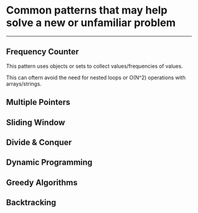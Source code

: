 # Common patterns that may help solve a new or unfamiliar problem
----------------

## Frequency Counter

This pattern uses objects or sets to collect values/frequencies of values.

This can oftern avoid the need for nested loops or O(N^2) operations with arrays/strings.

## Multiple Pointers

## Sliding Window

## Divide & Conquer

## Dynamic Programming

## Greedy Algorithms

## Backtracking